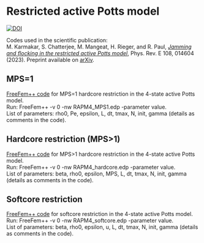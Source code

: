 # Restricted active Potts model
<a href="https://dx.doi.org/10.5281/zenodo.7942534"><img src="https://zenodo.org/badge/399397571.svg" alt="DOI"></a>

Codes used in the scientific publication:</br>
M. Karmakar, S. Chatterjee, M. Mangeat, H. Rieger, and R. Paul, <i><a href='https://journals.aps.org/pre/abstract/10.1103/PhysRevE.108.014604'>Jamming and flocking in the restricted active Potts model</a></i>, Phys. Rev. E 108, 014604 (2023). Preprint available on <a href='https://arxiv.org/abs/2212.10251'>arXiv</a>.

## MPS=1

<a href='https://freefem.org/'>FreeFem++ code</a> for MPS=1 hardcore restriction in the 4-state active Potts model.</br>
Run: FreeFem++ -v 0 -nw RAPM4_MPS1.edp -parameter value.</br>
List of parameters: rho0, Pe, epsilon, L, dt, tmax, N, init, gamma (details as comments in the code).

## Hardcore restriction (MPS>1)

<a href='https://freefem.org/'>FreeFem++ code</a> for MPS>1 hardcore restriction in the 4-state active Potts model.</br>
Run: FreeFem++ -v 0 -nw RAPM4_hardcore.edp -parameter value.</br>
List of parameters: beta, rho0, epsilon, MPS, L, dt, tmax, N, init, gamma (details as comments in the code).

## Softcore restriction

<a href='https://freefem.org/'>FreeFem++ code</a> for softcore restriction in the 4-state active Potts model.</br>
Run: FreeFem++ -v 0 -nw RAPM4_softcore.edp -parameter value.</br>
List of parameters: beta, rho0, epsilon, u, L, dt, tmax, N, init, gamma (details as comments in the code).
